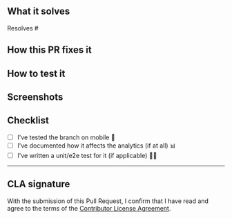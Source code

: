 ## What it solves

Resolves #

## How this PR fixes it

## How to test it

## Screenshots

## Checklist

- [ ] I've tested the branch on mobile 📱
- [ ] I've documented how it affects the analytics (if at all) 📊
- [ ] I've written a unit/e2e test for it (if applicable) 🧑‍💻

---

## CLA signature

With the submission of this Pull Request, I confirm that I have read and agree to the terms of the [Contributor License Agreement](https://safe.global/cla).
